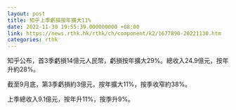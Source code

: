 ```yaml
---
layout: post
title: 知乎上季虧損按年擴大11%
date: 2022-11-30 19:55:39.000000000 +08:00
link: https://news.rthk.hk/rthk/ch/component/k2/1677890-20221130.htm
categories: rthk
---
```


知乎公布，首3季虧損14億元人民幣，虧損按年擴大29%。總收入24.9億元，按年升約28%。

截至9月底，第3季虧損約3億元，按年擴大11%，按季收窄約38%。

上季總收入9.1億元，按年升11%，按季升9%。
